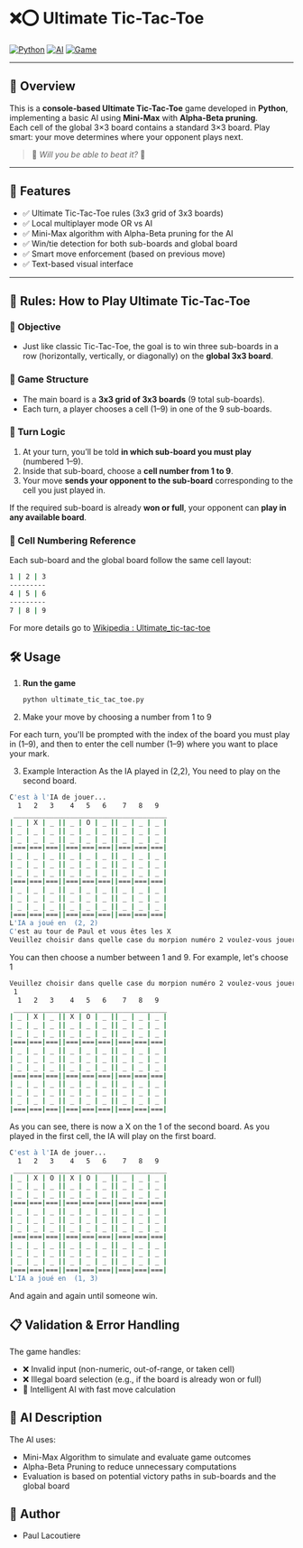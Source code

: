 # ❌⭕ Ultimate Tic-Tac-Toe

[![Python](https://img.shields.io/badge/Language-Python-blue?style=flat-square)](https://www.python.org/)
[![AI](https://img.shields.io/badge/AI-MiniMax%20%2B%20AlphaBeta-ff7f0e?style=flat-square)]()
[![Game](https://img.shields.io/badge/Type-TicTacToe-orange?style=flat-square)]()

---

## 🧩 Overview

This is a **console-based Ultimate Tic-Tac-Toe** game developed in **Python**, implementing a basic AI using **Mini-Max** with **Alpha-Beta pruning**.  
Each cell of the global 3×3 board contains a standard 3×3 board. Play smart: your move determines where your opponent plays next.

> 🧠 _Will you be able to beat it?_ 👀

---

## 🚀 Features

- ✅ Ultimate Tic-Tac-Toe rules (3x3 grid of 3x3 boards)  
- ✅ Local multiplayer mode OR vs AI  
- ✅ Mini-Max algorithm with Alpha-Beta pruning for the AI  
- ✅ Win/tie detection for both sub-boards and global board  
- ✅ Smart move enforcement (based on previous move)  
- ✅ Text-based visual interface  

---


## 🚦 Rules: How to Play Ultimate Tic-Tac-Toe

### 🎯 Objective
- Just like classic Tic-Tac-Toe, the goal is to win three sub-boards in a row (horizontally, vertically, or diagonally) on the **global 3x3 board**.

### 🧩 Game Structure
- The main board is a **3x3 grid of 3x3 boards** (9 total sub-boards).
- Each turn, a player chooses a cell (1–9) in one of the 9 sub-boards.

### 🔁 Turn Logic
1. At your turn, you’ll be told **in which sub-board you must play** (numbered 1–9).
2. Inside that sub-board, choose a **cell number from 1 to 9**.
3. Your move **sends your opponent to the sub-board** corresponding to the cell you just played in.

If the required sub-board is already **won or full**, your opponent can **play in any available board**.

### 🧱 Cell Numbering Reference

Each sub-board and the global board follow the same cell layout:

```sh
1 | 2 | 3
---------
4 | 5 | 6
---------
7 | 8 | 9
```

For more details go to [Wikipedia : Ultimate_tic-tac-toe](https://en.wikipedia.org/wiki/Ultimate_tic-tac-toe)

## 🛠 Usage

1. **Run the game**  
   ```bash
   python ultimate_tic_tac_toe.py
   ```

2. Make your move by choosing a number from 1 to 9

For each turn, you'll be prompted with the index of the board you must play in (1–9), and then to enter the cell number (1–9) where you want to place your mark.

3. Example Interaction
As the IA played in (2,2), You need to play on the second board.
```sh
C'est à l'IA de jouer...
  1   2   3    4   5   6    7   8   9 
 ______________________________________
| _ | X | _ || _ | O | _ || _ | _ | _ |
| _ | _ | _ || _ | _ | _ || _ | _ | _ |
| _ | _ | _ || _ | _ | _ || _ | _ | _ |
|===|===|===||===|===|===||===|===|===|
| _ | _ | _ || _ | _ | _ || _ | _ | _ |
| _ | _ | _ || _ | _ | _ || _ | _ | _ |
| _ | _ | _ || _ | _ | _ || _ | _ | _ |
|===|===|===||===|===|===||===|===|===|
| _ | _ | _ || _ | _ | _ || _ | _ | _ |
| _ | _ | _ || _ | _ | _ || _ | _ | _ |
| _ | _ | _ || _ | _ | _ || _ | _ | _ |
|===|===|===||===|===|===||===|===|===|
L'IA a joué en  (2, 2)
C'est au tour de Paul et vous êtes les X
Veuillez choisir dans quelle case du morpion numéro 2 voulez-vous jouer (1 à 9) ?
```
You can then choose a number between 1 and 9.
For example, let's choose 1
```sh
Veuillez choisir dans quelle case du morpion numéro 2 voulez-vous jouer (1 à 9) ?
 1
  1   2   3    4   5   6    7   8   9 
 ______________________________________
| _ | X | _ || X | O | _ || _ | _ | _ |
| _ | _ | _ || _ | _ | _ || _ | _ | _ |
| _ | _ | _ || _ | _ | _ || _ | _ | _ |
|===|===|===||===|===|===||===|===|===|
| _ | _ | _ || _ | _ | _ || _ | _ | _ |
| _ | _ | _ || _ | _ | _ || _ | _ | _ |
| _ | _ | _ || _ | _ | _ || _ | _ | _ |
|===|===|===||===|===|===||===|===|===|
| _ | _ | _ || _ | _ | _ || _ | _ | _ |
| _ | _ | _ || _ | _ | _ || _ | _ | _ |
| _ | _ | _ || _ | _ | _ || _ | _ | _ |
|===|===|===||===|===|===||===|===|===|
```
As you can see, there is now a X on the 1 of the second board. As you played in the first cell, the IA will play on the first board.
```sh
C'est à l'IA de jouer...
  1   2   3    4   5   6    7   8   9 
 ______________________________________
| _ | X | O || X | O | _ || _ | _ | _ |
| _ | _ | _ || _ | _ | _ || _ | _ | _ |
| _ | _ | _ || _ | _ | _ || _ | _ | _ |
|===|===|===||===|===|===||===|===|===|
| _ | _ | _ || _ | _ | _ || _ | _ | _ |
| _ | _ | _ || _ | _ | _ || _ | _ | _ |
| _ | _ | _ || _ | _ | _ || _ | _ | _ |
|===|===|===||===|===|===||===|===|===|
| _ | _ | _ || _ | _ | _ || _ | _ | _ |
| _ | _ | _ || _ | _ | _ || _ | _ | _ |
| _ | _ | _ || _ | _ | _ || _ | _ | _ |
|===|===|===||===|===|===||===|===|===|
L'IA a joué en  (1, 3)
```
And again and again until someone win.

## 📋 Validation & Error Handling
The game handles:

- ❌ Invalid input (non-numeric, out-of-range, or taken cell)
- ❌ Illegal board selection (e.g., if the board is already won or full)
- 🧠 Intelligent AI with fast move calculation

## 🤖 AI Description
The AI uses:
- Mini-Max Algorithm to simulate and evaluate game outcomes
- Alpha-Beta Pruning to reduce unnecessary computations
- Evaluation is based on potential victory paths in sub-boards and the global board

## 👥 Author
- Paul Lacoutiere

